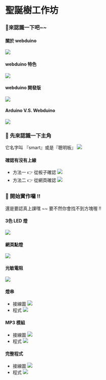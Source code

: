 # 聖誕樹工作坊

### 🧐來認識一下吧~~

#### 關於 webduino

![](https://i.imgur.com/5J7higE.png)

#### webduino 特色

![](https://i.imgur.com/NVA9msc.png)

#### webduino 開發版

![](https://i.imgur.com/XoAzljV.png)

#### Arduino V.S. Webduino

![](https://i.imgur.com/1TgijRP.png)

### 🥴 先來認識一下主角

它名字叫 『smart』或是『聰明板』 ![](https://i.imgur.com/Z5ujBun.png)

#### 確認有沒有上線

* 方法一 👉 從板子確認 ![](https://i.imgur.com/8LSrYS4.png)
* 方法二 👉 從網頁確認 ![](https://i.imgur.com/dHzaMm1.png)

### 😤 開始實作囉 !!

還是要認真上課嘿 ~~ 要不然你會找不到方塊喔 !!

#### 3色 LED 燈

![](https://i.imgur.com/b8PXaQ1.png)

#### 網頁點燈

![](https://i.imgur.com/71W9GGU.png)

#### 光敏電阻

![](https://i.imgur.com/Dq1vr5w.png)

#### 燈串

* 接線圖 ![](https://i.imgur.com/wCFlgcD.png)
* 程式 ![](https://i.imgur.com/NPBxvsW.png)

#### MP3 模組

* 接線圖 ![](https://i.imgur.com/OQWZMfg.png)
* 程式 ![](https://i.imgur.com/VBT46jy.png)

#### 完整程式

* 接線圖 ![](https://i.imgur.com/eVb2SRn.png)
* 程式 ![](https://i.imgur.com/Wx5rLUX.png)

